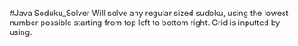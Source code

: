 #Java Soduku_Solver
Will solve any regular sized sudoku, using the lowest number possible starting from top left to bottom right. Grid is inputted by using.
